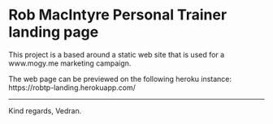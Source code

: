 # Rob MacIntyre Personal Trainer landing page

<p>This project is a based around a static web site that is used for a www.mogy.me marketing campaign.</p>
<p>The web page can be previewed on the following heroku instance: https://robtp-landing.herokuapp.com/</p>

---
Kind regards, Vedran.
